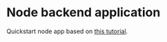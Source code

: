 # Node backend application

Quickstart node app based on [this tutorial](https://geshan.com.np/blog/2021/01/nodejs-postgresql-tutorial/).